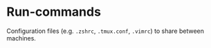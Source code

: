 # Run-commands

Configuration files (e.g. `.zshrc`, `.tmux.conf`, `.vimrc`) to share between machines.
